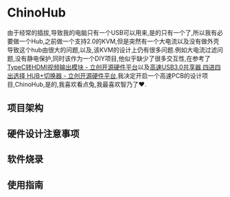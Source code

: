 # ChinoHub

由于经常的插拔,导致我的电脑只有一个USB可以用来,是的只有一个了,所以我有必要做一个Hub,之前做一个支持2.0的KVM,但是突然有一个大电流以及没有做外壳导致这个hub由很大的问题,以及,该KVM的设计上仍有很多问题.例如大电流过滤问题,没有静电保护,同时该作为一个DIY项目,他似乎缺少了很多交互性,在参考了[TypeC转HDMI视频输出模块 - 立创开源硬件平台](https://oshwhub.com/lemon_wifi/CS5265)以及[高速USB3.0共享器 四进四出选择 HUB+切换器 - 立创开源硬件平台](https://oshwhub.com/aknice/vl822-ch484m-si-jin-si-chu-usb3-0-hub),我决定开启一个高速PCB的设计项目,ChinoHub,是的,我喜欢看点兔,我最喜欢智乃了❤.

## 项目架构



## 硬件设计注意事项



## 软件烧录



## 使用指南